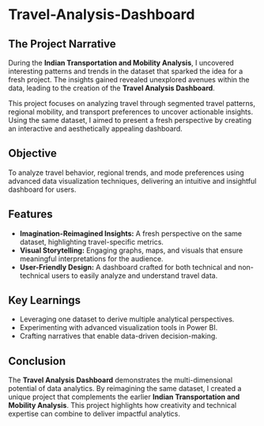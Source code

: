 # Travel-Analysis-Dashboard
 
## The Project Narrative
During the **Indian Transportation and Mobility Analysis**, I uncovered interesting patterns and trends in the dataset that sparked the idea for a fresh project. The insights gained revealed unexplored avenues within the data, leading to the creation of the **Travel Analysis Dashboard**.

This project focuses on analyzing travel through segmented travel patterns, regional mobility, and transport preferences to uncover actionable insights. Using the same dataset, I aimed to present a fresh perspective by creating an interactive and aesthetically appealing dashboard.

## Objective
To analyze travel behavior, regional trends, and mode preferences using advanced data visualization techniques, delivering an intuitive and insightful dashboard for users.

## Features
- **Imagination-Reimagined Insights:** A fresh perspective on the same dataset, highlighting travel-specific metrics.
- **Visual Storytelling:** Engaging graphs, maps, and visuals that ensure meaningful interpretations for the audience.
- **User-Friendly Design:** A dashboard crafted for both technical and non-technical users to easily analyze and understand travel data.

## Key Learnings
- Leveraging one dataset to derive multiple analytical perspectives.
- Experimenting with advanced visualization tools in Power BI.
- Crafting narratives that enable data-driven decision-making.

## Conclusion
The **Travel Analysis Dashboard** demonstrates the multi-dimensional potential of data analytics. By reimagining the same dataset, I created a unique project that complements the earlier **Indian Transportation and Mobility Analysis**. This project highlights how creativity and technical expertise can combine to deliver impactful analytics.
